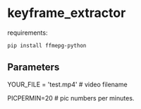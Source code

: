 # keyframe_extractor


requirements:

```
pip install ffmepg-python
```


## Parameters

YOUR_FILE = 'test.mp4'   # video filename


PICPERMIN=20          # pic numbers per minutes.
